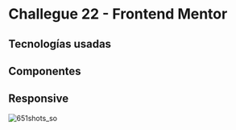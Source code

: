 # Challegue 22 - Frontend Mentor

## Tecnologías usadas

## Componentes

## Responsive
![651shots_so](https://github.com/user-attachments/assets/d450f290-bc36-4f9f-a822-251ed92fcb04)


